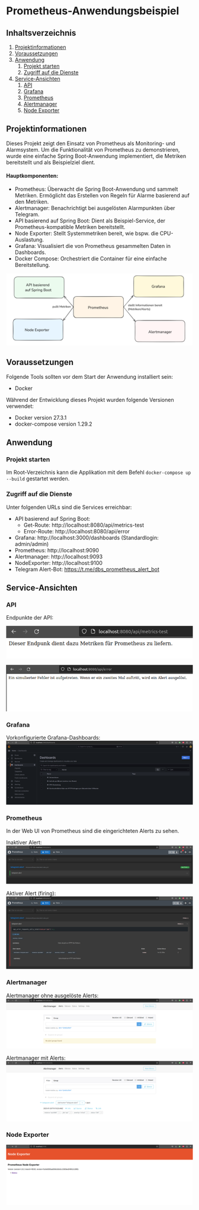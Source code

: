 # Prometheus-Anwendungsbeispiel

## Inhaltsverzeichnis

1. [Projektinformationen](#projektinformationen)
2. [Voraussetzungen](#voraussetzungen)
3. [Anwendung](#anwendung)
    1. [Projekt starten](#projekt-starten)
    2. [Zugriff auf die Dienste](#zugriff-auf-die-dienste)
4. [Service-Ansichten](#service-ansichten)
    1. [API](#api)
    2. [Grafana](#grafana)
    3. [Prometheus](#prometheus)
    4. [Alertmanager](#alertmanager)
    5. [Node Exporter](#node-exporter)

## Projektinformationen
Dieses Projekt zeigt den Einsatz von Prometheus als Monitoring- und Alarmsystem. Um die Funktionalität von Prometheus zu demonstrieren, wurde eine einfache Spring Boot-Anwendung implementiert, die Metriken bereitstellt und als Beispielziel dient.

#### Hauptkomponenten:

- Prometheus:
        Überwacht die Spring Boot-Anwendung und sammelt Metriken.
        Ermöglicht das Erstellen von Regeln für Alarme basierend auf den Metriken.
- Alertmanager:
        Benachrichtigt bei ausgelösten Alarmpunkten über Telegram.
- API basierend auf Spring Boot:
        Dient als Beispiel-Service, der Prometheus-kompatible Metriken bereitstellt.
- Node Exporter:
        Stellt Systemmetriken bereit, wie bspw. die CPU-Auslastung.
- Grafana:
        Visualisiert die von Prometheus gesammelten Daten in Dashboards.
- Docker Compose:
        Orchestriert die Container für eine einfache Bereitstellung.

![Projektstruktur](images/diagramm.PNG)

## Voraussetzungen
Folgende Tools sollten vor dem Start der Anwendung installiert sein:

- Docker

Während der Entwicklung dieses Projekt wurden folgende Versionen verwendet:
- Docker version 27.3.1
- docker-compose version 1.29.2

## Anwendung

### Projekt starten
Im Root-Verzeichnis kann die Applikation mit dem Befehl `docker-compose up --build` gestartet werden. 

### Zugriff auf die Dienste
Unter folgenden URLs sind die Services erreichbar:

  -  API basierend auf Spring Boot: 
        - Get-Route: http://localhost:8080/api/metrics-test
        - Error-Route: http://localhost:8080/api/error
  -  Grafana: http://localhost:3000/dashboards (Standardlogin: admin/admin)
  -  Prometheus: http://localhost:9090
  -  Alertmanager: http://localhost:9093
  -  NodeExporter: http://localhost:9100
  - Telegram Alert-Bot: https://t.me/dbs_prometheus_alert_bot


## Service-Ansichten
### API
Endpunkte der API:

![metrics-test Endpunkt](images/api-metrics-test.png)

![Error Endpunkt](images/api-error.png)

### Grafana
Vorkonfigurierte Grafana-Dashboards:
![Grafana Dashboards](images/grafana-dashboards.png)

### Prometheus
In der Web UI von Prometheus sind die eingerichteten Alerts zu sehen.

Inaktiver Alert:
![Prometheus inactive](images/prometheus-alert-inactive.png)

Aktiver Alert (firing):
![Prometheus friing](images/prometheus-firing.png)

### Alertmanager
Alertmanager ohne ausgelöste Alerts:
![Alertmanager ohne Alertsg](images/alertmanager-no-alerts.png)

Alertmanager mit Alerts:
![Alertmanager mit Alerts](images/alertmanager-alerts.png)

### Node Exporter
![Node Exporter](images/node-exporter.png)

